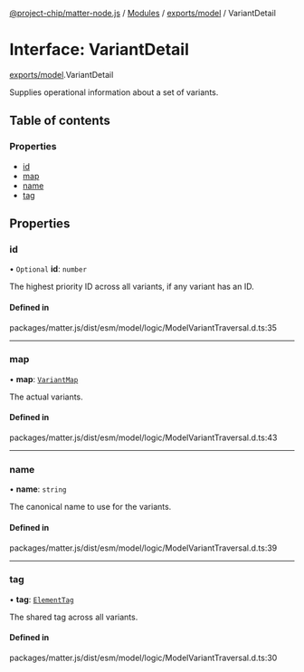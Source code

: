 [@project-chip/matter-node.js](../README.md) / [Modules](../modules.md) / [exports/model](../modules/exports_model.md) / VariantDetail

# Interface: VariantDetail

[exports/model](../modules/exports_model.md).VariantDetail

Supplies operational information about a set of variants.

## Table of contents

### Properties

- [id](exports_model.VariantDetail.md#id)
- [map](exports_model.VariantDetail.md#map)
- [name](exports_model.VariantDetail.md#name)
- [tag](exports_model.VariantDetail.md#tag)

## Properties

### id

• `Optional` **id**: `number`

The highest priority ID across all variants, if any variant has an
ID.

#### Defined in

packages/matter.js/dist/esm/model/logic/ModelVariantTraversal.d.ts:35

___

### map

• **map**: [`VariantMap`](../modules/exports_model.md#variantmap)

The actual variants.

#### Defined in

packages/matter.js/dist/esm/model/logic/ModelVariantTraversal.d.ts:43

___

### name

• **name**: `string`

The canonical name to use for the variants.

#### Defined in

packages/matter.js/dist/esm/model/logic/ModelVariantTraversal.d.ts:39

___

### tag

• **tag**: [`ElementTag`](../enums/exports_model.ElementTag.md)

The shared tag across all variants.

#### Defined in

packages/matter.js/dist/esm/model/logic/ModelVariantTraversal.d.ts:30
